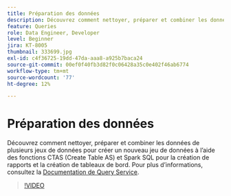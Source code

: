 ```yaml
---
title: Préparation des données
description: Découvrez comment nettoyer, préparer et combiner les données de plusieurs jeux de données pour créer un nouveau jeu de données à l’aide des fonctions CTAS (Create Table AS) et Spark SQL pour la création de rapports et la création de tableaux de bord.
feature: Queries
role: Data Engineer, Developer
level: Beginner
jira: KT-8005
thumbnail: 333699.jpg
exl-id: c4f36725-19dd-47da-aaa8-a925b7baca24
source-git-commit: 00ef0f40fb3d82f0c06428a35c0e402f46ab6774
workflow-type: tm+mt
source-wordcount: '77'
ht-degree: 12%

---
```


# Préparation des données

Découvrez comment nettoyer, préparer et combiner les données de plusieurs jeux de données pour créer un nouveau jeu de données à l’aide des fonctions CTAS (Create Table AS) et Spark SQL pour la création de rapports et la création de tableaux de bord. Pour plus d’informations, consultez la [Documentation de Query Service](https://experienceleague.adobe.com/docs/experience-platform/query/home.html?lang=fr).

>[!VIDEO](https://video.tv.adobe.com/v/333699?learn=on)

